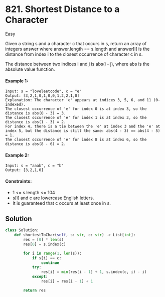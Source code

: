 # 821. Shortest Distance to a Character

Easy

Given a string s and a character c that occurs in s, return an array of integers answer where answer.length == s.length and answer[i] is the distance from index i to the closest occurrence of character c in s.

The distance between two indices i and j is abs(i - j), where abs is the absolute value function.

#### Example 1:

```
Input: s = "loveleetcode", c = "e"
Output: [3,2,1,0,1,0,0,1,2,2,1,0]
Explanation: The character 'e' appears at indices 3, 5, 6, and 11 (0-indexed).
The closest occurrence of 'e' for index 0 is at index 3, so the distance is abs(0 - 3) = 3.
The closest occurrence of 'e' for index 1 is at index 3, so the distance is abs(1 - 3) = 2.
For index 4, there is a tie between the 'e' at index 3 and the 'e' at index 5, but the distance is still the same: abs(4 - 3) == abs(4 - 5) = 1.
The closest occurrence of 'e' for index 8 is at index 6, so the distance is abs(8 - 6) = 2.
```

#### Example 2:

```
Input: s = "aaab", c = "b"
Output: [3,2,1,0]
```

#### Constraints:

- 1 <= s.length <= 104
- s[i] and c are lowercase English letters.
- It is guaranteed that c occurs at least once in s.

## Solution

```python
class Solution:
    def shortestToChar(self, s: str, c: str) -> List[int]:
        res = [0] * len(s)
        res[0] = s.index(c)

        for i in range(1, len(s)):
            if s[i] == c:
                continue
            try:
                res[i] = min(res[i - 1] + 1, s.index(c, i) - i)
            except:
                res[i] = res[i - 1] + 1

        return res
```
